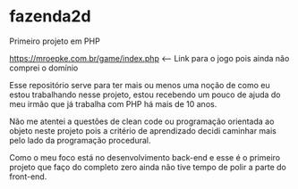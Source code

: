 # fazenda2d
Primeiro projeto em PHP

https://mroepke.com.br/game/index.php  <-- Link para o jogo pois ainda não comprei o domínio

Esse repositório serve para ter mais ou menos uma noção de como eu estou trabalhando nesse projeto, estou recebendo
um pouco de ajuda do meu irmão que já trabalha com PHP há mais de 10 anos.

Não me atentei a questões de clean code ou programação orientada ao objeto neste projeto pois a critério de aprendizado
decidi caminhar mais pelo lado da programação procedural.

Como o meu foco está no desenvolvimento back-end e esse é o primeiro projeto que faço do completo zero ainda não tive tempo de polir
a parte do front-end.
